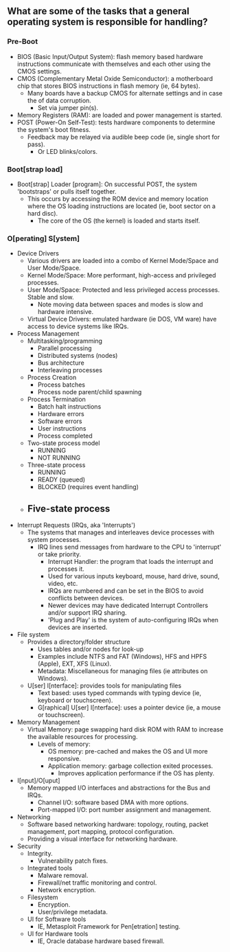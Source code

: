
## What are some of the tasks that a general operating system is responsible for handling?
  ### Pre-Boot
- BIOS (Basic Input/Output System): flash memory based hardware instructions communicate
with themselves and each other using the CMOS settings.
- CMOS (Complementary Metal Oxide Semiconductor): a motherboard chip that stores BIOS 
  instructions in flash memory (ie, 64 bytes).
  - Many boards have a backup CMOS for alternate settings and in case the of data corruption.
    - Set via jumper pin(s).
- Memory Registers (RAM): are loaded and power management is started.
- POST (Power-On Self-Test): tests hardware components to determine the system's boot fitness.
    - Feedback may be relayed via audible beep code (ie, single short for pass).
       - Or LED blinks/colors.
### Boot[strap load]
- Boot[strap] Loader [program]: On successful POST, the system 'bootstraps' or pulls itself
  together.
   - This occurs by accessing the ROM device and memory location where the OS loading
     instructions are located (ie, boot sector on a hard disc).
     - The core of the OS (the kernel) is loaded and starts itself.

### O[perating] S[ystem]
- Device Drivers
  - Various drivers are loaded into a combo of Kernel Mode/Space and User Mode/Space.
   - Kernel Mode/Space: More performant, high-access and privileged processes.
   - User Mode/Space: Protected and less privileged access processes. Stable and slow.
     - Note moving data between spaces and modes is slow and hardware intensive.
  - Virtual Device Drivers: emulated hardware (ie DOS, VM ware) have access to device
    systems like IRQs.
- Process Management
  - Multitasking/programming
    - Parallel processing
    - Distributed systems (nodes)
    - Bus architecture
    - Interleaving processes
  - Process Creation
    - Process batches
    - Process node parent/child spawning
  - Process Termination
    - Batch halt instructions
    - Hardware errors
    - Software errors
    - User instructions
    - Process completed
  - Two-state process model
    - RUNNING
    - NOT RUNNING
  - Three-state process
    - RUNNING
    - READY (queued)
    - BLOCKED (requires event handling)
  - Five-state process
    -
- Interrupt Requests (IRQs, aka 'Interrupts')
  - The systems that manages and interleaves device processes with system processes.
    - IRQ lines send messages from hardware to the CPU to 'interrupt' or take priority.
      - Interrupt Handler: the program that loads the interrupt and processes it.
      - Used for various inputs keyboard, mouse, hard drive, sound, video, etc.
      - IRQs are numbered and can be set in the BIOS to avoid conflicts between devices.
      - Newer devices may have dedicated Interrupt Controllers and/or support IRQ sharing.
      - 'Plug and Play' is the system of auto-configuring IRQs when devices are inserted.
- File system
  - Provides a directory/folder structure
    - Uses tables and/or nodes for look-up
    - Examples include NTFS and FAT (Windows), HFS and HPFS (Apple), EXT, XFS (Linux).
    - Metadata: Miscellaneous for managing files (ie attributes on Windows).
  - U[ser] I[nterface]: provides tools for manipulating files
    - Text based: uses typed commands with typing device (ie, keyboard or touchscreen).
    - G[raphical] U[ser] I[nterface]: uses a pointer device (ie, a mouse or touchscreen).
- Memory Management
  - Virtual Memory: page swapping hard disk ROM with RAM to increase the available resources
    for processing. 
    - Levels of memory:
      - OS memory: pre-cached and makes the OS and UI more responsive.
      - Application memory: garbage collection exited processes.
        - Improves application performance if the OS has plenty.
- I[nput]/O[uput]
  - Memory mapped I/O interfaces and abstractions for the Bus and IRQs.
    - Channel I/O: software based DMA with more options.
    - Port-mapped I/O: port number assignment and management.
- Networking
  - Software based networking hardware: topology, routing, packet management, port mapping,
    protocol configuration.
  - Providing a visual interface for networking hardware.
- Security
  - Integrity.
    - Vulnerability patch fixes.
  - Integrated tools
    - Malware removal.
    - Firewall/net traffic monitoring and control.
    - Network encryption.
  - Filesystem
    - Encryption.
    - User/privilege metadata.
  - UI for Software tools
    - IE, Metasploit Framework for Pen[etration] testing.
  - UI for Hardware tools
    - IE, Oracle database hardware based firewall.